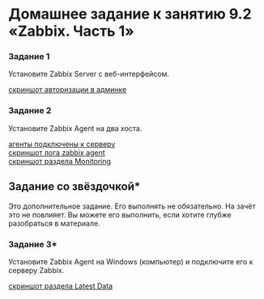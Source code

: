 # Домашнее задание к занятию 9.2 «Zabbix. Часть 1»

### Задание 1 

Установите Zabbix Server с веб-интерфейсом.

[скриншот авторизации в админке](https://github.com/redeemer271/homework/blob/srlb-14/9-02-1.jpg)

### Задание 2 

Установите Zabbix Agent на два хоста.

[агенты подключены к серверу](https://github.com/redeemer271/homework/blob/srlb-14/9-02-2.jpg)  
[скриншот лога zabbix agent](https://github.com/redeemer271/homework/blob/srlb-14/9-02-3.jpg)  
[скриншот раздела Monitoring](https://github.com/redeemer271/homework/blob/srlb-14/9-02-4.jpg)  

## Задание со звёздочкой*

Это дополнительное задание. Его выполнять не обязательно. На зачёт это не повлияет. Вы можете его выполнить, если хотите глубже разобраться в материале.

### Задание 3* 

Установите Zabbix Agent на Windows (компьютер) и подключите его к серверу Zabbix.

[скриншот раздела Latest Data](https://github.com/redeemer271/homework/blob/srlb-14/9-02-4.jpg)
